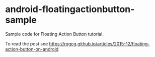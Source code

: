 # android-floatingactionbutton-sample
Sample code for Floating Action Button tutorial.

To read the post see https://rogcg.github.io/articles/2015-12/floating-action-button-on-android

